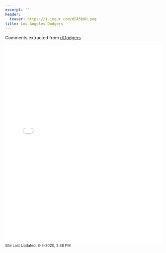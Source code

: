 ```yaml
---
excerpt: ''
header:
  teaser: https://i.imgur.com/0EA5b0H.png
title: Los Angeles Dodgers
---
```


Comments extracted from [r/Dodgers](https://reddit.com/r/Dodgers)
<iframe id="igraph" scrolling="no" style="border:none;" seamless="seamless" src="/plots/MLB/LAD.html" height="640" width="100%"></iframe>
<small>Site Last Updated: 8-5-2020, 3:48 PM</small>